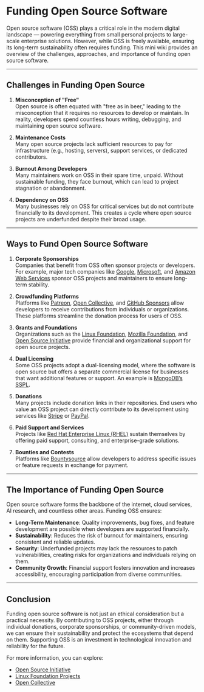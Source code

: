 # Funding Open Source Software

Open source software (OSS) plays a critical role in the modern digital landscape — powering everything from small personal projects to large-scale enterprise solutions. However, while OSS is freely available, ensuring its long-term sustainability often requires funding. This mini wiki provides an overview of the challenges, approaches, and importance of funding open source software.

---

## Challenges in Funding Open Source

1. **Misconception of "Free"**  
   Open source is often equated with "free as in beer," leading to the misconception that it requires no resources to develop or maintain. In reality, developers spend countless hours writing, debugging, and maintaining open source software.

2. **Maintenance Costs**  
   Many open source projects lack sufficient resources to pay for infrastructure (e.g., hosting, servers), support services, or dedicated contributors.

3. **Burnout Among Developers**  
   Many maintainers work on OSS in their spare time, unpaid. Without sustainable funding, they face burnout, which can lead to project stagnation or abandonment.

4. **Dependency on OSS**  
   Many businesses rely on OSS for critical services but do not contribute financially to its development. This creates a cycle where open source projects are underfunded despite their broad usage.

---

## Ways to Fund Open Source Software

1. **Corporate Sponsorships**  
   Companies that benefit from OSS often sponsor projects or developers. For example, major tech companies like [Google](https://opensource.google/), [Microsoft](https://opensource.microsoft.com/), and [Amazon Web Services](https://aws.amazon.com/opensource/) sponsor OSS projects and maintainers to ensure long-term stability.

2. **Crowdfunding Platforms**  
   Platforms like [Patreon](https://www.patreon.com/), [Open Collective](https://opencollective.com/), and [GitHub Sponsors](https://github.com/sponsors) allow developers to receive contributions from individuals or organizations. These platforms streamline the donation process for users of OSS.

3. **Grants and Foundations**  
   Organizations such as the [Linux Foundation](https://www.linuxfoundation.org/), [Mozilla Foundation](https://foundation.mozilla.org/), and [Open Source Initiative](https://opensource.org/) provide financial and organizational support for open source projects.

4. **Dual Licensing**  
   Some OSS projects adopt a dual-licensing model, where the software is open source but offers a separate commercial license for businesses that want additional features or support. An example is [MongoDB’s SSPL](https://www.mongodb.com/licensing/server-side-public-license).

5. **Donations**  
   Many projects include donation links in their repositories. End users who value an OSS project can directly contribute to its development using services like [Stripe](https://stripe.com/) or [PayPal](https://www.paypal.com/).

6. **Paid Support and Services**  
   Projects like [Red Hat Enterprise Linux (RHEL)](https://www.redhat.com/) sustain themselves by offering paid support, consulting, and enterprise-grade solutions.

7. **Bounties and Contests**  
   Platforms like [Bountysource](https://www.bountysource.com/) allow developers to address specific issues or feature requests in exchange for payment.

---

## The Importance of Funding Open Source

Open source software forms the backbone of the internet, cloud services, AI research, and countless other areas. Funding OSS ensures:

- **Long-Term Maintenance**: Quality improvements, bug fixes, and feature development are possible when developers are supported financially.
- **Sustainability**: Reduces the risk of burnout for maintainers, ensuring consistent and reliable updates.
- **Security**: Underfunded projects may lack the resources to patch vulnerabilities, creating risks for organizations and individuals relying on them.
- **Community Growth**: Financial support fosters innovation and increases accessibility, encouraging participation from diverse communities.

---

## Conclusion

Funding open source software is not just an ethical consideration but a practical necessity. By contributing to OSS projects, either through individual donations, corporate sponsorships, or community-driven models, we can ensure their sustainability and protect the ecosystems that depend on them. Supporting OSS is an investment in technological innovation and reliability for the future.

For more information, you can explore:  
- [Open Source Initiative](https://opensource.org/)  
- [Linux Foundation Projects](https://www.linuxfoundation.org/projects/)  
- [Open Collective](https://opencollective.com/)